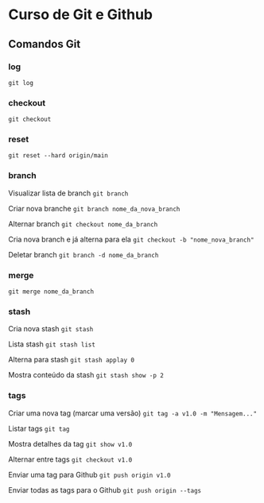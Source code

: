 # Curso de Git e Github

## Comandos Git

### log
``git log``

### checkout
``git checkout``

### reset
``git reset --hard origin/main``

### branch
Visualizar lista de branch
``git branch``


Criar nova branche
``git branch nome_da_nova_branch``


Alternar branch
``git checkout nome_da_branch``


Cria nova branch e já alterna para ela
``git checkout -b "nome_nova_branch"``


Deletar branch
``git branch -d nome_da_branch ``



### merge
``git merge nome_da_branch``


### stash
Cria nova stash
``git stash``


Lista stash
``git stash list``


Alterna para stash
``git stash applay 0``


Mostra conteúdo da stash
``git stash show -p 2``


### tags
Criar uma nova tag (marcar uma versão)
``git tag -a v1.0 -m "Mensagem..."``


Listar tags
``git tag``


Mostra detalhes da tag
``git show v1.0``


Alternar entre tags
``git checkout v1.0``


Enviar uma tag para Github
``git push origin v1.0``


Enviar todas as tags para o Github
``git push origin --tags``
